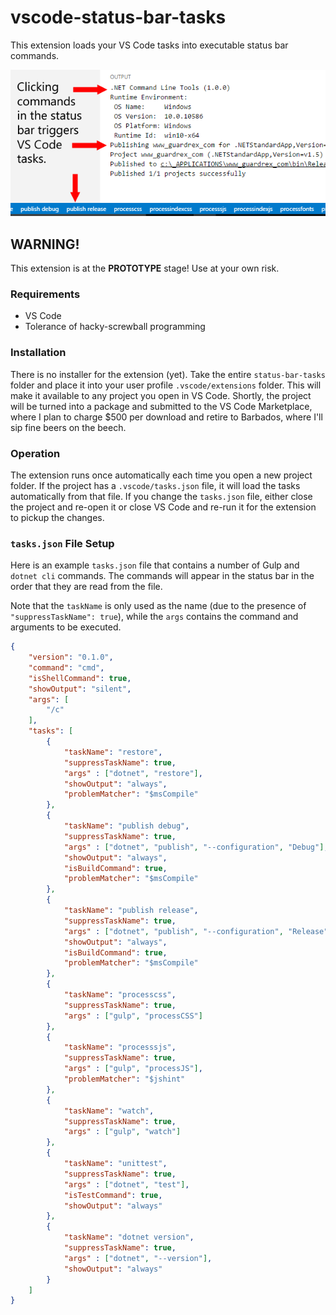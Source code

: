 # vscode-status-bar-tasks
This extension loads your VS Code tasks into executable status bar commands.

![VS Code UI with status bar commands and task execution](/status-bar-tasks.png?raw=true "VS Code UI Example")

## WARNING!
This extension is at the **PROTOTYPE** stage! Use at your own risk.

### Requirements
- VS Code
- Tolerance of hacky-screwball programming

### Installation
There is no installer for the extension (yet). Take the entire `status-bar-tasks` folder and place it into your user profile `.vscode/extensions` folder. This will make it available to any project you open in VS Code. Shortly, the project will be turned into a package and submitted to the VS Code Marketplace, where I plan to charge $500 per download and retire to Barbados, where I'll sip fine beers on the beech.

### Operation
The extension runs once automatically each time you open a new project folder. If the project has a `.vscode/tasks.json` file, it will load the tasks automatically from that file. If you change the `tasks.json` file, either close the project and re-open it or close VS Code and re-run it for the extension to pickup the changes.

### `tasks.json` File Setup
Here is an example `tasks.json` file that contains a number of Gulp and `dotnet cli` commands. The commands will appear in the status bar in the order that they are read from the file.

Note that the `taskName` is only used as the name (due to the presence of `"suppressTaskName": true`), while the `args` contains the command and arguments to be executed.

```json
{
    "version": "0.1.0",
    "command": "cmd",
    "isShellCommand": true,
    "showOutput": "silent",
    "args": [
        "/c"
    ],
    "tasks": [
        {
            "taskName": "restore",
            "suppressTaskName": true,
            "args" : ["dotnet", "restore"],
            "showOutput": "always",
            "problemMatcher": "$msCompile"
        },
        {
            "taskName": "publish debug",
            "suppressTaskName": true,
            "args" : ["dotnet", "publish", "--configuration", "Debug"],
            "showOutput": "always",
            "isBuildCommand": true,
            "problemMatcher": "$msCompile"
        },
        {
            "taskName": "publish release",
            "suppressTaskName": true,
            "args" : ["dotnet", "publish", "--configuration", "Release"],
            "showOutput": "always",
            "isBuildCommand": true,
            "problemMatcher": "$msCompile"
        },
        {
            "taskName": "processcss",
            "suppressTaskName": true,
            "args" : ["gulp", "processCSS"]
        },
        {
            "taskName": "processsjs",
            "suppressTaskName": true,
            "args" : ["gulp", "processJS"],
            "problemMatcher": "$jshint"
        },
        {
            "taskName": "watch",
            "suppressTaskName": true,
            "args" : ["gulp", "watch"]
        },
        {
            "taskName": "unittest",
            "suppressTaskName": true,
            "args" : ["dotnet", "test"],
            "isTestCommand": true,
            "showOutput": "always"
        },
        {
            "taskName": "dotnet version",
            "suppressTaskName": true,
            "args" : ["dotnet", "--version"],
            "showOutput": "always"
        }
    ]
}
```



